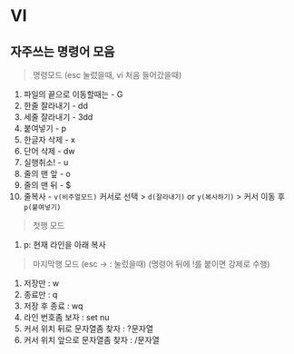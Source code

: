 # VI

## 자주쓰는 명령어 모음
> 명령모드 (esc 눌렀을때, vi 처음 들어갔을때)
1. 파일의 끝으로 이동할때는 - G
2. 한줄 잘라내기 - dd
3. 세줄 잘라내기 - 3dd
4. 붙여넣기 - p
5. 한글자 삭제 - x
6. 단어 삭제 - dw
7. 실행취소! - u
8. 줄의 맨 앞 - o
9. 줄의 맨 뒤 - $
10. 줄복사 - `v(비주얼모드)` 커서로 선택 > `d(잘라내기)` or `y(복사하기)` > 커서 이동 후 `p(붙여넣기)`

> 첫행 모드
1. p: 현재 라인을 아래 복사

> 마지막행 모드 (esc -> : 눌렀을때)
(명령어 뒤에 !를 붙이면 강제로 수행)
1. 저장만 : w
2. 종료만 : q
3. 저장 후 종료 : wq
4. 라인 번호좀 보자 : set nu
5. 커서 위치 뒤로 문자열좀 찾자 : ?문자열
6. 커서 위치 앞으로 문자열좀 찾자 : /문자열